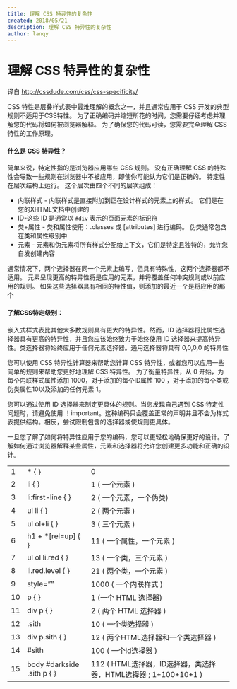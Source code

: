 ```yaml
---
title: 理解 CSS 特异性的复杂性
created: 2018/05/21
description: 理解 CSS 特异性的复杂性
author: lanqy
---
```

# 理解 CSS 特异性的复杂性


译自 http://cssdude.com/css/css-specificity/ 


 CSS 特性是层叠样式表中最难理解的概念之一，并且通常应用于 CSS 开发的典型规则不适用于CSS特性。 为了正确编码并缩短所花的时间，您需要仔细考虑并理解您的代码将如何被浏览器解释。 为了确保您的代码可读，您需要完全理解 CSS 特性的工作原理。

#### 什么是 CSS 特异性？

简单来说，特定性指的是浏览器应用哪些 CSS 规则。 没有正确理解 CSS 的特殊性会导致一些规则在浏览器中不被应用，即使你可能认为它们是正确的。 特定性在层次结构上运行。 这个层次由四个不同的层次组成：

- 内联样式 - 内联样式是直接附加到正在设计样式的元素上的样式。 它们是在您的XHTML文档中创建的
- ID-这些 ID 是通常以 `#div` 表示的页面元素的标识符
- 类+属性 - 类和属性使用：.classes 或 [attributes] 进行编码。 伪类通常包含在类和属性级别中
- 元素 - 元素和伪元素将所有样式分配给上下文，它们是特定且独特的，允许您自发创建内容


通常情况下，两个选择器在同一个元素上编写，但具有特殊性，这两个选择器都不适用。 元素呈现更高的特异性将是应用的元素，并将覆盖任何冲突规则或以前应用的规则。 如果这些选择器具有相同的特性值，则添加的最近一个是将应用的那个

#### 了解CSS特定级别：

嵌入式样式表比其他大多数规则具有更大的特异性。然而，ID 选择器将比属性选择器具有更高的特异性，并且您应该始终致力于始终使用 ID 选择器来提高特异性。类选择器将始终应用于任何元素选择器。通用选择器将具有 0,0,0,0 的特异性

您可以使用 CSS 特异性计算器来帮助您计算 CSS 特异性，或者您可以应用一些简单的规则来帮助您更好地理解 CSS 特异性。 为了衡量特异性，从 0 开始，为每个内联样式属性添加 1000，对于添加的每个ID属性 100 ，对于添加的每个类或伪类属性10以及添加的任何元素 1。

您可以通过使用 ID 选择器来制定更具体的规则。当您发现自己遇到 CSS 特定性问题时，请避免使用 ！important。这种编码只会覆盖正常的声明并且不会为样式表提供结构。相反，尝试限制包含的选择器或使规则更具体。


一旦您了解了如何将特异性应用于您的编码，您可以更轻松地确保更好的设计。了解如何通过浏览器解释某些属性，元素和选择器将允许您创建更多功能和正确的设计。

<table class="table table-bordered">
<tbody>
<tr>
<td>1</td>
<td>* { }</td>
<td>0</td>
</tr>
<tr class="pdd">
<td>2</td>
<td>li { }</td>
<td>1 ( 一个元素 )</td>
</tr>
<tr>
<td>3</td>
<td>li:first-line { }</td>
<td>2 ( 一个元素，一个伪类)</td>
</tr>
<tr class="pdd">
<td>4</td>
<td>ul li { }</td>
<td>2 ( 两个元素 )</td>
</tr>
<tr>
<td>5</td>
<td>ul ol+li { }</td>
<td>3 ( 三个元素 )</td>
</tr>
<tr class="pdd">
<td>6</td>
<td>h1 + *[rel=up] { }</td>
<td>11 ( 一个属性，一个元素 )</td>
</tr>
<tr>
<td>7</td>
<td>ul ol li.red { }</td>
<td>13 ( 一个类，三个元素 )</td>
</tr>
<tr class="pdd">
<td>8</td>
<td>li.red.level { }</td>
<td>21 ( 两个类，一个元素 )</td>
</tr>
<tr>
<td>9</td>
<td>style=””</td>
<td>1000 ( 一个内联样式 )</td>
</tr>
<tr class="pdd">
<td>10</td>
<td>p { }</td>
<td>1 (一个 HTML 选择器)</td>
</tr>
<tr>
<td>11</td>
<td>div p { }</td>
<td>2 ( 两个 HTML 选择器 )</td>
</tr>
<tr class="pdd">
<td>12</td>
<td>.sith</td>
<td>10 ( 一个类选择器 )</td>
</tr>
<tr>
<td>13</td>
<td>div p.sith { }</td>
<td>12 ( 两个HTML选择器和一个类选择器 )</td>
</tr>
<tr class="pdd">
<td>14</td>
<td>#sith</td>
<td>100 ( 一个id选择器 )</td>
</tr>
<tr>
<td>15</td>
<td>body #darkside .sith p { }</td>
<td>112 ( HTML选择器，ID选择器，类选择器，HTML选择器 ; 1+100+10+1 )</td>
</tr>
</tbody>
</table>

